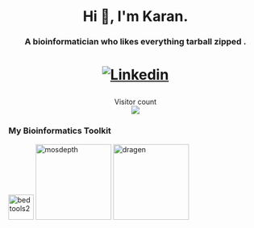 

<h1 align="center">Hi 👋, I'm Karan.</h1>
<h3 align="center">A bioinformatician who likes everything tarball zipped .</h3>
<h1 align="center">

[![Linkedin](https://img.shields.io/badge/-LinkedIn-222222?style=flat-square&logo=Linkedin&logoColor=white&link=https://www.linkedin.com/in/kapuriakaran/)](https://www.linkedin.com/in/kapuriakaran/)
</h1>


<p align="center"> 
  Visitor count<br>
  <img src="https://profile-counter.glitch.me/kkapuria3/count.svg" />
</p>



### My Bioinformatics Toolkit 

[<img src="https://github.com/arq5x/bedtools2/raw/master/docs/bedtools.swiss.png" alt="bedtools2" width="50">](https://github.com/arq5x/bedtools2)
[<img src="https://user-images.githubusercontent.com/1739/29678184-da1f384c-88ba-11e7-9d98-df4fe3a59924.png" alt="mosdepth" width="150">](https://github.com/brentp/mosdepth)
[<img src="https://d7umqicpi7263.cloudfront.net/img/product/a66b9373-89f0-4e38-94c2-c5f498b07cdc/49f6a7ef-304d-422d-95fc-e53662424149.png" alt="dragen" width="150">](https://emea.illumina.com/products/by-type/informatics-products/dragen-bio-it-platform.html)

